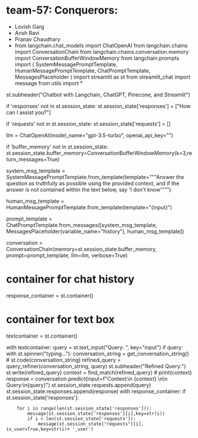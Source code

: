 # team-57: Conquerors: 
 - Lovish Garg
 - Ansh Ravi
 - Pranav Chaudhary
 - from langchain.chat_models import ChatOpenAI
from langchain.chains import ConversationChain
from langchain.chains.conversation.memory import ConversationBufferWindowMemory
from langchain.prompts import (
    SystemMessagePromptTemplate,
    HumanMessagePromptTemplate,
    ChatPromptTemplate,
    MessagesPlaceholder
)
import streamlit as st
from streamlit_chat import message
from utils import *

st.subheader("Chatbot with Langchain, ChatGPT, Pinecone, and Streamlit")

if 'responses' not in st.session_state:
    st.session_state['responses'] = ["How can I assist you?"]

if 'requests' not in st.session_state:
    st.session_state['requests'] = []

llm = ChatOpenAI(model_name="gpt-3.5-turbo", openai_api_key="")

if 'buffer_memory' not in st.session_state:
            st.session_state.buffer_memory=ConversationBufferWindowMemory(k=3,return_messages=True)


system_msg_template = SystemMessagePromptTemplate.from_template(template="""Answer the question as truthfully as possible using the provided context, 
and if the answer is not contained within the text below, say 'I don't know'""")


human_msg_template = HumanMessagePromptTemplate.from_template(template="{input}")

prompt_template = ChatPromptTemplate.from_messages([system_msg_template, MessagesPlaceholder(variable_name="history"), human_msg_template])

conversation = ConversationChain(memory=st.session_state.buffer_memory, prompt=prompt_template, llm=llm, verbose=True)




# container for chat history
response_container = st.container()
# container for text box
textcontainer = st.container()


with textcontainer:
    query = st.text_input("Query: ", key="input")
    if query:
        with st.spinner("typing..."):
            conversation_string = get_conversation_string()
            # st.code(conversation_string)
            refined_query = query_refiner(conversation_string, query)
            st.subheader("Refined Query:")
            st.write(refined_query)
            context = find_match(refined_query)
            # print(context)  
            response = conversation.predict(input=f"Context:\n {context} \n\n Query:\n{query}")
        st.session_state.requests.append(query)
        st.session_state.responses.append(response) 
with response_container:
    if st.session_state['responses']:

        for i in range(len(st.session_state['responses'])):
            message(st.session_state['responses'][i],key=str(i))
            if i < len(st.session_state['requests']):
                message(st.session_state["requests"][i], is_user=True,key=str(i)+ '_user')
